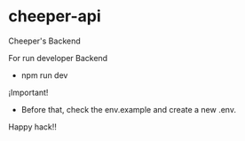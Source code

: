 # cheeper-api
Cheeper's Backend

For run developer Backend
  * npm run dev

¡Important!
  * Before that, check the env.example and create a new .env.
  
  Happy hack!!
